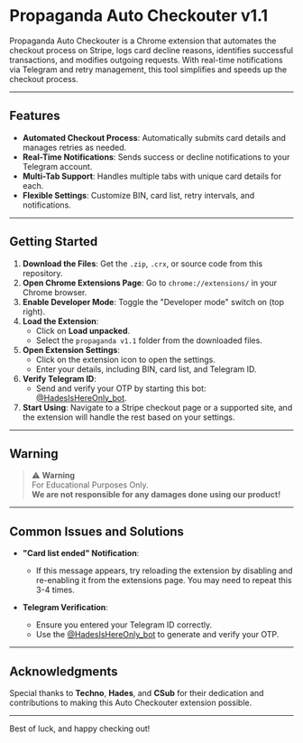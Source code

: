 
# **Propaganda Auto Checkouter v1.1**

Propaganda Auto Checkouter is a Chrome extension that automates the checkout process on Stripe, logs card decline reasons, identifies successful transactions, and modifies outgoing requests. With real-time notifications via Telegram and retry management, this tool simplifies and speeds up the checkout process.

---

## **Features**

- **Automated Checkout Process**: Automatically submits card details and manages retries as needed.
- **Real-Time Notifications**: Sends success or decline notifications to your Telegram account.
- **Multi-Tab Support**: Handles multiple tabs with unique card details for each.
- **Flexible Settings**: Customize BIN, card list, retry intervals, and notifications.

---

## **Getting Started**

1. **Download the Files**: Get the `.zip`, `.crx`, or source code from this repository.
2. **Open Chrome Extensions Page**: Go to `chrome://extensions/` in your Chrome browser.
3. **Enable Developer Mode**: Toggle the "Developer mode" switch on (top right).
4. **Load the Extension**:
   - Click on **Load unpacked**.
   - Select the `propaganda v1.1` folder from the downloaded files.
5. **Open Extension Settings**:
   - Click on the extension icon to open the settings.
   - Enter your details, including BIN, card list, and Telegram ID.
6. **Verify Telegram ID**:
   - Send and verify your OTP by starting this bot: [@HadesIsHereOnly_bot](https://t.me/HadesIsHereOnly_bot).
7. **Start Using**: Navigate to a Stripe checkout page or a supported site, and the extension will handle the rest based on your settings.

---

## **Warning**

> ⚠️ **Warning**  
> For Educational Purposes Only.  
> **We are not responsible for any damages done using our product!**

---

## **Common Issues and Solutions**

- **"Card list ended" Notification**:
   - If this message appears, try reloading the extension by disabling and re-enabling it from the extensions page. You may need to repeat this 3-4 times.
  
- **Telegram Verification**:
   - Ensure you entered your Telegram ID correctly.
   - Use the [@HadesIsHereOnly_bot](https://t.me/HadesIsHereOnly_bot) to generate and verify your OTP.

---

## **Acknowledgments**

Special thanks to **Techno**, **Hades**, and **CSub** for their dedication and contributions to making this Auto Checkouter extension possible. 

---

Best of luck, and happy checking out!
